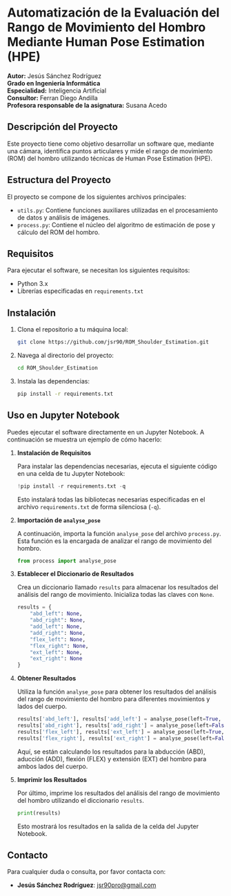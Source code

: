# Automatización de la Evaluación del Rango de Movimiento del Hombro Mediante Human Pose Estimation (HPE)

**Autor:** Jesús Sánchez Rodríguez  
**Grado en Ingeniería Informática**  
**Especialidad:** Inteligencia Artificial  
**Consultor:** Ferran Diego Andilla  
**Profesora responsable de la asignatura:** Susana Acedo

## Descripción del Proyecto

Este proyecto tiene como objetivo desarrollar un software que, mediante una cámara, identifica puntos articulares y mide el rango de movimiento (ROM) del hombro utilizando técnicas de Human Pose Estimation (HPE).

## Estructura del Proyecto

El proyecto se compone de los siguientes archivos principales:
- `utils.py`: Contiene funciones auxiliares utilizadas en el procesamiento de datos y análisis de imágenes.
- `process.py`: Contiene el núcleo del algoritmo de estimación de pose y cálculo del ROM del hombro.

## Requisitos

Para ejecutar el software, se necesitan los siguientes requisitos:

- Python 3.x
- Librerías especificadas en `requirements.txt`

## Instalación

1. Clona el repositorio a tu máquina local:
    ```bash
    git clone https://github.com/jsr90/ROM_Shoulder_Estimation.git
    ```
2. Navega al directorio del proyecto:
    ```bash
    cd ROM_Shoulder_Estimation
    ```
3. Instala las dependencias:
    ```bash
    pip install -r requirements.txt
    ```

## Uso en Jupyter Notebook

Puedes ejecutar el software directamente en un Jupyter Notebook. A continuación se muestra un ejemplo de cómo hacerlo:

1. **Instalación de Requisitos**

    Para instalar las dependencias necesarias, ejecuta el siguiente código en una celda de tu Jupyter Notebook:

    ```python
    !pip install -r requirements.txt -q
    ```

    Esto instalará todas las bibliotecas necesarias especificadas en el archivo `requirements.txt` de forma silenciosa (`-q`).

2. **Importación de `analyse_pose`**

    A continuación, importa la función `analyse_pose` del archivo `process.py`. Esta función es la encargada de analizar el rango de movimiento del hombro.

    ```python
    from process import analyse_pose
    ```

3. **Establecer el Diccionario de Resultados**

    Crea un diccionario llamado `results` para almacenar los resultados del análisis del rango de movimiento. Inicializa todas las claves con `None`.

    ```python
    results = {
        "abd_left": None,
        "abd_right": None,
        "add_left": None,
        "add_right": None,
        "flex_left": None,
        "flex_right": None,
        "ext_left": None,
        "ext_right": None
    }
    ```

4. **Obtener Resultados**

    Utiliza la función `analyse_pose` para obtener los resultados del análisis del rango de movimiento del hombro para diferentes movimientos y lados del cuerpo.

    ```python
    results['abd_left'], results['add_left'] = analyse_pose(left=True, func_='ABD/ADD')
    results['abd_right'], results['add_right'] = analyse_pose(left=False, func_='ABD/ADD')
    results['flex_left'], results['ext_left'] = analyse_pose(left=True, func_='FLEX/EXT')
    results['flex_right'], results['ext_right'] = analyse_pose(left=False, func_='FLEX/EXT')
    ```

    Aquí, se están calculando los resultados para la abducción (ABD), aducción (ADD), flexión (FLEX) y extensión (EXT) del hombro para ambos lados del cuerpo.

5. **Imprimir los Resultados**

    Por último, imprime los resultados del análisis del rango de movimiento del hombro utilizando el diccionario `results`.

    ```python
    print(results)
    ```

    Esto mostrará los resultados en la salida de la celda del Jupyter Notebook.


## Contacto

Para cualquier duda o consulta, por favor contacta con:
- **Jesús Sánchez Rodríguez**: [jsr90pro@gmail.com](mailto:jsr90pro@gmail.com)
